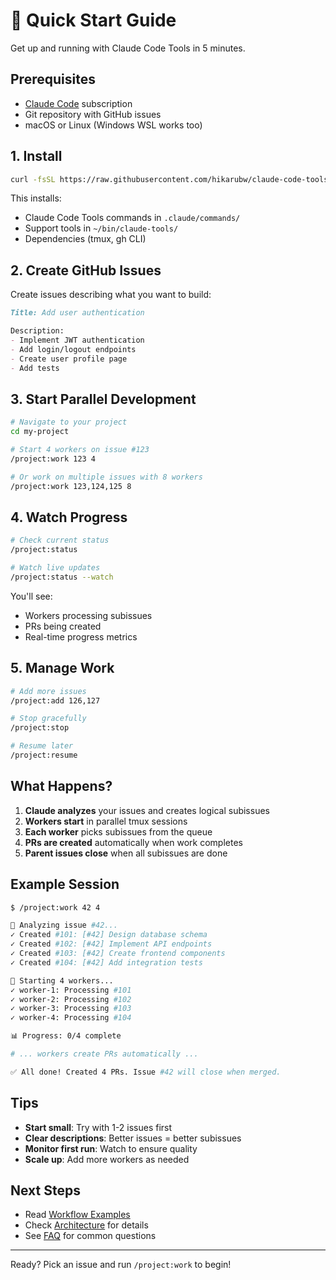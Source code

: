 # 🚀 Quick Start Guide

Get up and running with Claude Code Tools in 5 minutes.

## Prerequisites

- [Claude Code](https://claude.ai/code) subscription
- Git repository with GitHub issues
- macOS or Linux (Windows WSL works too)

## 1. Install

```bash
curl -fsSL https://raw.githubusercontent.com/hikarubw/claude-code-tools/main/install.sh | bash
```

This installs:
- Claude Code Tools commands in `.claude/commands/`
- Support tools in `~/bin/claude-tools/`
- Dependencies (tmux, gh CLI)

## 2. Create GitHub Issues

Create issues describing what you want to build:

```markdown
Title: Add user authentication

Description:
- Implement JWT authentication
- Add login/logout endpoints  
- Create user profile page
- Add tests
```

## 3. Start Parallel Development

```bash
# Navigate to your project
cd my-project

# Start 4 workers on issue #123
/project:work 123 4

# Or work on multiple issues with 8 workers
/project:work 123,124,125 8
```

## 4. Watch Progress

```bash
# Check current status
/project:status

# Watch live updates
/project:status --watch
```

You'll see:
- Workers processing subissues
- PRs being created
- Real-time progress metrics

## 5. Manage Work

```bash
# Add more issues
/project:add 126,127

# Stop gracefully
/project:stop

# Resume later
/project:resume
```

## What Happens?

1. **Claude analyzes** your issues and creates logical subissues
2. **Workers start** in parallel tmux sessions
3. **Each worker** picks subissues from the queue
4. **PRs are created** automatically when work completes
5. **Parent issues close** when all subissues are done

## Example Session

```bash
$ /project:work 42 4

🤖 Analyzing issue #42...
✓ Created #101: [#42] Design database schema
✓ Created #102: [#42] Implement API endpoints
✓ Created #103: [#42] Create frontend components
✓ Created #104: [#42] Add integration tests

🚀 Starting 4 workers...
✓ worker-1: Processing #101
✓ worker-2: Processing #102
✓ worker-3: Processing #103
✓ worker-4: Processing #104

📊 Progress: 0/4 complete

# ... workers create PRs automatically ...

✅ All done! Created 4 PRs. Issue #42 will close when merged.
```

## Tips

- **Start small**: Try with 1-2 issues first
- **Clear descriptions**: Better issues = better subissues
- **Monitor first run**: Watch to ensure quality
- **Scale up**: Add more workers as needed

## Next Steps

- Read [Workflow Examples](WORKFLOW.md)
- Check [Architecture](ARCHITECTURE.md) for details
- See [FAQ](FAQ.md) for common questions

---

Ready? Pick an issue and run `/project:work` to begin!